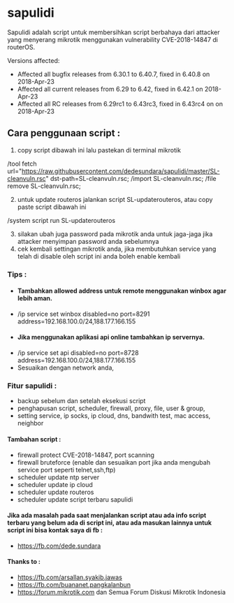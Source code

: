 # sapulidi

Sapulidi adalah script untuk membersihkan script berbahaya dari attacker yang menyerang mikrotik menggunakan vulnerability CVE-2018-14847 di routerOS.

Versions affected:

* Affected all bugfix releases from 6.30.1 to 6.40.7, fixed in 6.40.8 on 2018-Apr-23
* Affected all current releases from 6.29 to 6.42, fixed in 6.42.1 on 2018-Apr-23
* Affected all RC releases from 6.29rc1 to 6.43rc3, fixed in 6.43rc4 on on 2018-Apr-23

## Cara penggunaan script :
1. copy script dibawah ini lalu pastekan di terminal mikrotik

/tool fetch url="https://raw.githubusercontent.com/dedesundara/sapulidi/master/SL-cleanvuln.rsc" dst-path=SL-cleanvuln.rsc;
/import SL-cleanvuln.rsc;
/file remove SL-cleanvuln.rsc;

2. untuk update routeros jalankan script SL-updaterouteros, atau copy paste script dibawah ini 

/system script run SL-updaterouteros

3. silakan ubah juga password pada mikrotik anda untuk jaga-jaga jika attacker menyimpan password anda sebelumnya
4. cek kembali settingan mikrotik anda, jika membutuhkan service yang telah di disable oleh script ini anda boleh enable kembali

### Tips :
* #### Tambahkan allowed address untuk remote menggunakan winbox agar lebih aman. 
* /ip service set winbox disabled=no port=8291 address=192.168.100.0/24,188.177.166.155
* #### Jika menggunakan aplikasi api online tambahkan ip servernya.
* /ip service set api disabled=no port=8728 address=192.168.100.0/24,188.177.166.155
* Sesuaikan dengan network anda,



### Fitur sapulidi :
* backup sebelum dan setelah eksekusi script
* penghapusan script, scheduler, firewall, proxy, file, user & group,  
* setting service, ip socks, ip cloud, dns, bandwith test, mac access, neighbor
#### Tambahan script :
* firewall protect CVE-2018-14847, port scanning
* firewall bruteforce (enable dan sesuaikan port jika anda mengubah service port seperti telnet,ssh,ftp)
* scheduler update ntp server
* scheduler update ip cloud
* scheduler update routeros
* scheduler update script terbaru sapulidi

#### Jika ada masalah pada saat menjalankan script atau ada info script terbaru yang belum ada di script ini, atau ada masukan lainnya untuk script ini bisa kontak saya di fb :
* https://fb.com/dede.sundara

#### Thanks to :
* https://fb.com/arsallan.syakib.jawas
* https://fb.com/buananet.pangkalanbun
* https://forum.mikrotik.com dan Semua Forum Diskusi Mikrotik Indonesia
